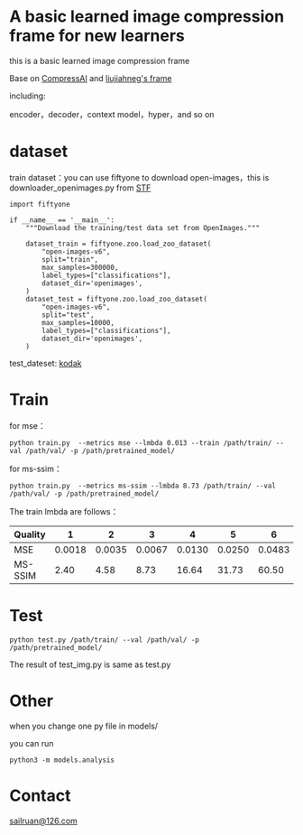 # A basic learned image compression frame for new learners

this is a basic learned image compression frame

Base on [CompressAI](https://github.com/InterDigitalInc/CompressAI/) and [liujiahneg&#39;s frame](https://github.com/liujiaheng/compression)

including:

encoder，decoder，context model，hyper，and so on

# dataset

train dataset：you can use fiftyone to download open-images，this is downloader_openimages.py from [STF](https://github.com/googolxx/stf)

```
import fiftyone

if __name__ == '__main__':
    """Download the training/test data set from OpenImages."""

    dataset_train = fiftyone.zoo.load_zoo_dataset(
        "open-images-v6",
        split="train",
        max_samples=300000,
        label_types=["classifications"],
        dataset_dir='openimages',
    )
    dataset_test = fiftyone.zoo.load_zoo_dataset(
        "open-images-v6",
        split="test",
        max_samples=10000,
        label_types=["classifications"],
        dataset_dir='openimages',
    )
```

test_dateset: [kodak](http://r0k.us/graphics/kodak/)

# Train

for mse：

```
python train.py  --metrics mse --lmbda 0.013 --train /path/train/ --val /path/val/ -p /path/pretrained_model/
```

for ms-ssim：

```
python train.py  --metrics ms-ssim --lmbda 8.73 /path/train/ --val /path/val/ -p /path/pretrained_model/
```

The train lmbda are follows：

| Quality | 1      | 2      | 3      | 4      | 5      | 6      | 7      | 8      |
| ------- | ------ | ------ | ------ | ------ | ------ | ------ | ------ | ------ |
| MSE     | 0.0018 | 0.0035 | 0.0067 | 0.0130 | 0.0250 | 0.0483 | 0.0932 | 0.1800 |
| MS-SSIM | 2.40   | 4.58   | 8.73   | 16.64  | 31.73  | 60.50  | 115.37 | 220.00 |

# Test

```
python test.py /path/train/ --val /path/val/ -p /path/pretrained_model/
```

The result of test_img.py is same as test.py

# Other

when you change one py file in models/

you can run

```
python3 -m models.analysis

```

# Contact

sailruan@126.com
